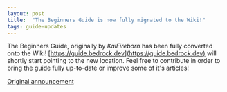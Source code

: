 ```yaml
---
layout: post
title:  "The Beginners Guide is now fully migrated to the Wiki!"
tags: guide-updates
---
```


The Beginners Guide, originally by *KaiFireborn* has been fully converted onto the Wiki! 
[https://guide.bedrock.dev](https://guide.bedrock.dev) will shortly start pointing  to the new location.
Feel free to contribute in order to bring the guide fully up-to-date or improve some of it's articles!
<!--more--> 
[Original announcement](https://discord.com/channels/494194063730278411/496129020333654016/767444957866491977)